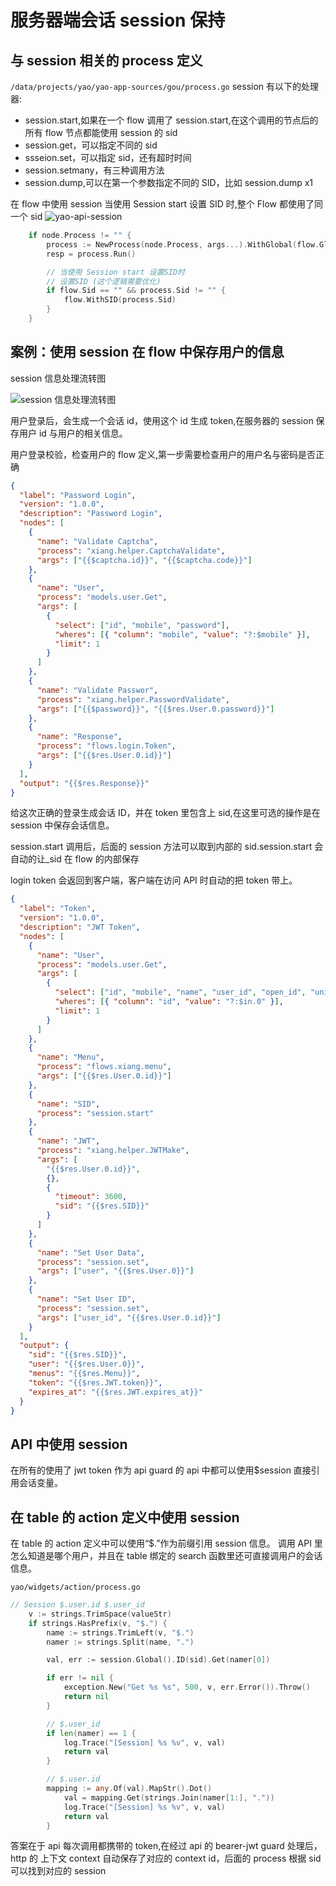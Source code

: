 # 服务器端会话 session 保持

## 与 session 相关的 process 定义

`/data/projects/yao/yao-app-sources/gou/process.go`
session 有以下的处理器:

- session.start,如果在一个 flow 调用了 session.start,在这个调用的节点后的所有 flow 节点都能使用 session 的 sid
- session.get，可以指定不同的 sid
- ssseion.set，可以指定 sid，还有超时时间
- session.setmany，有三种调用方法
- session.dump,可以在第一个参数指定不同的 SID，比如 session.dump x1

在 flow 中使用 session
当使用 Session start 设置 SID 时,整个 Flow 都使用了同一个 sid
![yao-api-session](./session/yao_session_flow%E4%B8%AD%E4%BD%BF%E7%94%A8%E4%BC%9A%E8%AF%9D.jpg)

```go
    if node.Process != "" {
        process := NewProcess(node.Process, args...).WithGlobal(flow.Global).WithSID(flow.Sid)
        resp = process.Run()

        // 当使用 Session start 设置SID时
        // 设置SID (这个逻辑需要优化)
        if flow.Sid == "" && process.Sid != "" {
            flow.WithSID(process.Sid)
        }
    }
```

## 案例：使用 session 在 flow 中保存用户的信息

session 信息处理流转图

![session 信息处理流转图](../../%E6%B5%81%E7%A8%8B%E5%9B%BE/png/yao_session_%E7%94%A8%E6%88%B7%E7%99%BB%E5%BD%95%E6%B5%81%E7%A8%8B%E4%BC%9A%E8%AF%9D.drawio.png)

用户登录后，会生成一个会话 id，使用这个 id 生成 token,在服务器的 session 保存用户 id 与用户的相关信息。

用户登录校验，检查用户的 flow 定义,第一步需要检查用户的用户名与密码是否正确

```json
{
  "label": "Password Login",
  "version": "1.0.0",
  "description": "Password Login",
  "nodes": [
    {
      "name": "Validate Captcha",
      "process": "xiang.helper.CaptchaValidate",
      "args": ["{{$captcha.id}}", "{{$captcha.code}}"]
    },
    {
      "name": "User",
      "process": "models.user.Get",
      "args": [
        {
          "select": ["id", "mobile", "password"],
          "wheres": [{ "column": "mobile", "value": "?:$mobile" }],
          "limit": 1
        }
      ]
    },
    {
      "name": "Validate Passwor",
      "process": "xiang.helper.PasswordValidate",
      "args": ["{{$password}}", "{{$res.User.0.password}}"]
    },
    {
      "name": "Response",
      "process": "flows.login.Token",
      "args": ["{{$res.User.0.id}}"]
    }
  ],
  "output": "{{$res.Response}}"
}
```

给这次正确的登录生成会话 ID，并在 token 里包含上 sid,在这里可选的操作是在 session 中保存会话信息。

session.start 调用后，后面的 session 方法可以取到内部的 sid.session.start 会自动的让\_sid 在 flow 的内部保存

login token 会返回到客户端，客户端在访问 API 时自动的把 token 带上。

```json
{
  "label": "Token",
  "version": "1.0.0",
  "description": "JWT Token",
  "nodes": [
    {
      "name": "User",
      "process": "models.user.Get",
      "args": [
        {
          "select": ["id", "mobile", "name", "user_id", "open_id", "union_id"],
          "wheres": [{ "column": "id", "value": "?:$in.0" }],
          "limit": 1
        }
      ]
    },
    {
      "name": "Menu",
      "process": "flows.xiang.menu",
      "args": ["{{$res.User.0.id}}"]
    },
    {
      "name": "SID",
      "process": "session.start"
    },
    {
      "name": "JWT",
      "process": "xiang.helper.JWTMake",
      "args": [
        "{{$res.User.0.id}}",
        {},
        {
          "timeout": 3600,
          "sid": "{{$res.SID}}"
        }
      ]
    },
    {
      "name": "Set User Data",
      "process": "session.set",
      "args": ["user", "{{$res.User.0}}"]
    },
    {
      "name": "Set User ID",
      "process": "session.set",
      "args": ["user_id", "{{$res.User.0.id}}"]
    }
  ],
  "output": {
    "sid": "{{$res.SID}}",
    "user": "{{$res.User.0}}",
    "menus": "{{$res.Menu}}",
    "token": "{{$res.JWT.token}}",
    "expires_at": "{{$res.JWT.expires_at}}"
  }
}
```

## API 中使用 session

在所有的使用了 jwt token 作为 api guard 的 api 中都可以使用$session 直接引用会话变量。

## 在 table 的 action 定义中使用 session

在 table 的 action 定义中可以使用“$.”作为前缀引用 session 信息。
调用 API 里怎么知道是哪个用户，并且在 table 绑定的 search 函数里还可直接调用户的会话信息。

`yao/widgets/action/process.go`

```go
// Session $.user.id $.user_id
    v := strings.TrimSpace(valueStr)
    if strings.HasPrefix(v, "$.") {
        name := strings.TrimLeft(v, "$.")
        namer := strings.Split(name, ".")

        val, err := session.Global().ID(sid).Get(namer[0])

        if err != nil {
            exception.New("Get %s %s", 500, v, err.Error()).Throw()
            return nil
        }

        // $.user_id
        if len(namer) == 1 {
            log.Trace("[Session] %s %v", v, val)
            return val
        }

        // $.user.id
        mapping := any.Of(val).MapStr().Dot()
			val = mapping.Get(strings.Join(namer[1:], "."))
			log.Trace("[Session] %s %v", v, val)
			return val
		}

```

答案在于 api 每次调用都携带的 token,在经过 api 的 bearer-jwt guard 处理后，http 的 上下文 context 自动保存了对应的 context id，后面的 process 根据 sid 可以找到对应的 session
